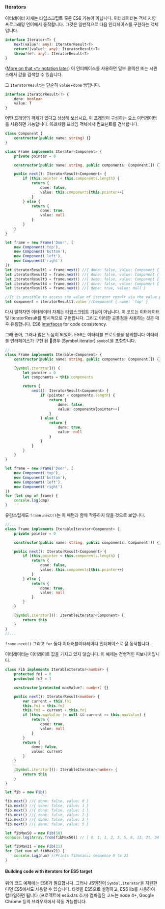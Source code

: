 ### Iterators

이터레이터 자체는 타입스크립트 혹은 ES6 기능이 아닙니다. 이터레이터는 객체 지향 프로그래밍 언어에서 동작합니다. 그것은 일반적으로 다음 인터페이스를 구현하는 객체입니다.

```ts
interface Iterator<T> {
    next(value?: any): IteratorResult<T>
    return?(value?: any): IteratorResult<T>
    throw?(e?: any): IteratorResult<T>
}
```

([More on that `<T>` notation later](./types/generics.html))
이 인터페이스를 사용하면 일부 콜렉션 또는 시퀀스에서 값을 검색할 수 있습니다.

그 `IteratorResult`는 단순히 `value`+`done` 쌍입니다.

```ts
interface IteratorResult<T> {
    done: boolean
    value: T
}
```

어떤 프레임의 객체가 있다고 상상해 보십시요, 이 프레임이 구성하는 요소 이터레이터를 사용하면 가능합니다. 아래처럼 프레임 객체에서 컴포넌트를 검색합니다.

```ts
class Component {
    constructor(public name: string) {}
}

class Frame implements Iterator<Component> {
    private pointer = 0

    constructor(public name: string, public components: Component[]) {}

    public next(): IteratorResult<Component> {
        if (this.pointer < this.components.length) {
            return {
                done: false,
                value: this.components[this.pointer++]
            }
        } else {
            return {
                done: true,
                value: null
            }
        }
    }
}

let frame = new Frame('Door', [
    new Component('top'),
    new Component('bottom'),
    new Component('left'),
    new Component('right')
])
let iteratorResult1 = frame.next() //{ done: false, value: Component { name: 'top' } }
let iteratorResult2 = frame.next() //{ done: false, value: Component { name: 'bottom' } }
let iteratorResult3 = frame.next() //{ done: false, value: Component { name: 'left' } }
let iteratorResult4 = frame.next() //{ done: false, value: Component { name: 'right' } }
let iteratorResult5 = frame.next() //{ done: true, value: null }

//It is possible to access the value of iterator result via the value property:
let component = iteratorResult1.value //Component { name: 'top' }
```

다시 말하자면 이터레이터 자체는 타입스크립트 기능이 아닙니다. 이 코드는 이터레이터 및 IteratorResult를 명시적으로 구현합니다. 그리고 이러한 공통점을 사용하는 것은 매우 유용합니다.
ES6 [interfaces](./types/interfaces.md) for code consistency.

그래 좋아, 그러나 많은 도움이 되었어. ES6는 이터러블 프로토콜을 정의합니다 이터러블 인터페이스가 구현 된 경우 [Symbol.iterator] `symbol`을 포함합니다.

```ts
//...
class Frame implements Iterable<Component> {
    constructor(public name: string, public components: Component[]) {}

    [Symbol.iterator]() {
        let pointer = 0
        let components = this.components

        return {
            next(): IteratorResult<Component> {
                if (pointer < components.length) {
                    return {
                        done: false,
                        value: components[pointer++]
                    }
                } else {
                    return {
                        done: true,
                        value: null
                    }
                }
            }
        }
    }
}

let frame = new Frame('Door', [
    new Component('top'),
    new Component('bottom'),
    new Component('left'),
    new Component('right')
])
for (let cmp of frame) {
    console.log(cmp)
}
```

유감스럽게도 `frame.next()`는 이 패턴과 함께 작동하지 않을 것으로 보입니다.

```ts
//...
class Frame implements IterableIterator<Component> {
    private pointer = 0

    constructor(public name: string, public components: Component[]) {}

    public next(): IteratorResult<Component> {
        if (this.pointer < this.components.length) {
            return {
                done: false,
                value: this.components[this.pointer++]
            }
        } else {
            return {
                done: true,
                value: null
            }
        }
    }

    [Symbol.iterator](): IterableIterator<Component> {
        return this
    }
}
//...
```

`frame.next()` 그리고 `for` 둘다 이터러블이터레이터 인터페이스로 잘 동작합니다.

이터레이터는 이터레이트 값을 가지고 있지 않습니다. 이 예제는 전형적인 피보나치입니다.

```ts
class Fib implements IterableIterator<number> {
    protected fn1 = 0
    protected fn2 = 1

    constructor(protected maxValue?: number) {}

    public next(): IteratorResult<number> {
        var current = this.fn1
        this.fn1 = this.fn2
        this.fn2 = current + this.fn1
        if (this.maxValue != null && current >= this.maxValue) {
            return {
                done: true,
                value: null
            }
        }
        return {
            done: false,
            value: current
        }
    }

    [Symbol.iterator](): IterableIterator<number> {
        return this
    }
}

let fib = new Fib()

fib.next() //{ done: false, value: 0 }
fib.next() //{ done: false, value: 1 }
fib.next() //{ done: false, value: 1 }
fib.next() //{ done: false, value: 2 }
fib.next() //{ done: false, value: 3 }
fib.next() //{ done: false, value: 5 }

let fibMax50 = new Fib(50)
console.log(Array.from(fibMax50)) // [ 0, 1, 1, 2, 3, 5, 8, 13, 21, 34 ]

let fibMax21 = new Fib(21)
for (let num of fibMax21) {
    console.log(num) //Prints fibonacci sequence 0 to 21
}
```

#### Building code with iterators for ES5 target
위의 코드 예제에는 ES6가 필요합니다. 그러나 JS엔진이 `Symbol.iterator`을 지원한다면 ES5에서도 사용할 수 있습니다.
타겟을 ES5으로 설정하고, ES6 lib를 사용하여 컴파일하면 됩니다 (프로젝트에 es6.d.ts 추가)
컴파일된 코드는 node 4+, Google Chrome 등의 브라우저에서 작동 가능합니다.

[generics]: ./types/generics.md
